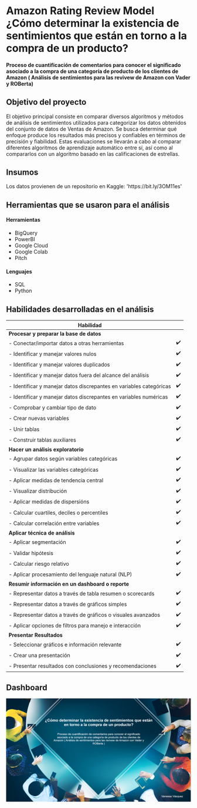 <h1>Amazon Rating Review Model ¿Cómo determinar la existencia de sentimientos que están en torno a la compra de un producto?</h1>

<h4>Proceso de cuantificación de comentarios para conocer el significado asociado a la compra de una categoría de producto de los clientes de Amazon ( Análisis de sentimientos para las revivew de Amazon con Vader y ROBerta)</h4>
 
<h2>Objetivo del proyecto</h2>
<p>
El objetivo principal consiste en comparar diversos algoritmos y métodos de análisis de sentimientos utilizados para categorizar los datos obtenidos del conjunto de datos de Ventas de Amazon. Se busca determinar qué enfoque produce los resultados más precisos y confiables en términos de precisión y fiabilidad. Estas evaluaciones se llevarán a cabo al comparar diferentes algoritmos de aprendizaje automático entre sí, así como al compararlos con un algoritmo basado en las calificaciones de estrellas.
</p>

<h2>Insumos</h2>
<p>
Los datos provienen de un repositorio en Kaggle: 'https://bit.ly/3OM11es'
</p>

<h2>Herramientas que se usaron para el análisis</h2>
<p>

#### Herramientas 

- BigQuery
- PowerBI
- Google Cloud
- Google Colab
- Pitch
     
#### Lenguajes

* SQL
* Python
  
</p>

<h2>Habilidades desarrolladas en el análisis</h2>


| Habilidad |                         |
|---|---|
| **Procesar y preparar la base de datos** |
|  - Conectar/importar datos a otras herramientas | ✔️  |
|  - Identificar y manejar valores nulos | ✔️  |
|  - Identificar y manejar valores duplicados | ✔️  |
|  - Identificar y manejar datos fuera del alcance del análisis | ✔️  |
|  - Identificar y manejar datos discrepantes en variables categóricas| ✔️ |
|  - Identificar y manejar datos discrepantes en variables numéricas | ✔️  |
|  - Comprobar y cambiar tipo de dato | ✔️  |
|  - Crear nuevas variables| ✔️  |
|  - Unir tablas | ✔️ |
|  - Construir tablas auxiliares|✔️  |
| **Hacer un análisis exploratorio**  |  |
|  - Agrupar datos según variables categóricas | ✔️ |
|  - Visualizar las variables categóricas |✔️  |
|  - Aplicar medidas de tendencia central | ✔️  |
|  - Visualizar distribución | ✔️  |
|  - Aplicar medidas de dispersións| ✔️ |
|  - Calcular cuartiles, deciles o percentiles | ✔️  |
|  - Calcular correlación entre variables | ✔️  |
|  **Aplicar técnica de análisis** | |
|  - Aplicar segmentación | ✔️  |
|  - Validar hipótesis | ✔️ |
|  - Calcular riesgo relativo| ✔️  |
|  - Aplicar procesamiento del lenguaje natural (NLP)| ✔️  |
|  **Resumir información en un dashboard o reporte** |   |
|  - Representar datos a través de tabla resumen o scorecards | ✔️ |
|  - Representar datos a través de gráficos simples | ✔️ |
|  - Representar datos a través de gráficos o visuales avanzados| ✔️  |
|  - Aplicar opciones de filtros para manejo e interacción |✔️  |
|  **Presentar Resultados** | |   |
|   - Seleccionar gráficos e información relevante |✔️ |
|   - Crear una presentación | ✔️  |
|   - Presentar resultados con conclusiones y recomendaciones | ✔️ |

<h2>Dashboard</h2>

![](https://github.com/Vanessa-VasquezLozano/rating_review_models/blob/main/img/Linkedin.PNG)
